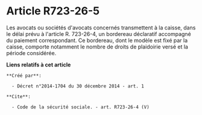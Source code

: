 # Article R723-26-5

Les avocats ou sociétés d'avocats concernés transmettent à la caisse, dans le délai prévu à l'article R. 723-26-4, un
bordereau déclaratif accompagné du paiement correspondant. Ce bordereau, dont le modèle est fixé par la caisse, comporte
notamment le nombre de droits de plaidoirie versé et la période considérée.

**Liens relatifs à cet article**

	**Créé par**:

	  - Décret n°2014-1704 du 30 décembre 2014 - art. 1

	**Cite**:

	  - Code de la sécurité sociale. - art. R723-26-4 (V)

